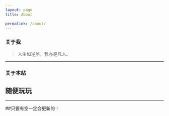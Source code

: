 ```yaml
---
layout: page
title: About

permalink: /about/
---
```


### 关于我

> 人生如逆旅，我亦是凡人。 

   

---


### 关于本站   

## 随便玩玩

---



##只要有空一定会更新的！